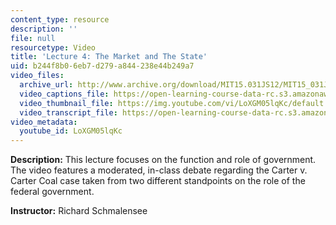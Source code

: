 ```yaml
---
content_type: resource
description: ''
file: null
resourcetype: Video
title: 'Lecture 4: The Market and The State'
uid: b244f8b0-6eb7-d279-a844-238e44b249a7
video_files:
  archive_url: http://www.archive.org/download/MIT15.031JS12/MIT15_031JS12_lec04_300k.mp4
  video_captions_file: https://open-learning-course-data-rc.s3.amazonaws.com/15-031j-energy-decisions-markets-and-policies-spring-2012/ca31e38d7d5d5bb3bb91dadaca9c3193_LoXGM05lqKc.vtt
  video_thumbnail_file: https://img.youtube.com/vi/LoXGM05lqKc/default.jpg
  video_transcript_file: https://open-learning-course-data-rc.s3.amazonaws.com/15-031j-energy-decisions-markets-and-policies-spring-2012/c270bbafcd305ba633ab60d02386ec07_LoXGM05lqKc.pdf
video_metadata:
  youtube_id: LoXGM05lqKc
---
```


**Description:** This lecture focuses on the function and role of government. The video features a moderated, in-class debate regarding the Carter v. Carter Coal case taken from two different standpoints on the role of the federal government.

**Instructor:** Richard Schmalensee